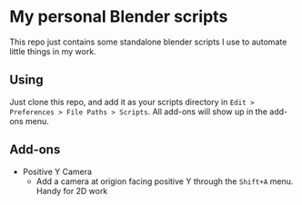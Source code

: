 # My personal Blender scripts

This repo just contains some standalone blender scripts I use to automate little things in my work.

## Using

Just clone this repo, and add it as your scripts directory in `Edit > Preferences > File Paths > Scripts`. All add-ons will show up in the add-ons menu.

## Add-ons

- Positive Y Camera
  - Add a camera at origion facing positive Y through the `Shift+A` menu. Handy for 2D work

